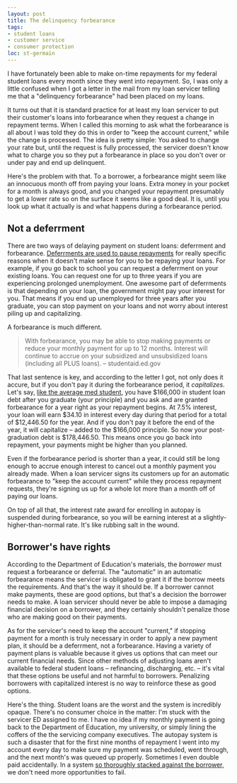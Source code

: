 ```yaml
---
layout: post
title: The delinquency forbearance
tags:
- student loans
- customer service
- consumer protection
loc: st-germain
---
```

I have fortunately been able to make on-time repayments for my federal student loans every month since they went into repayment. So, I was only a little confused when I got a letter in the mail from my loan servicer telling me that a "delinquency forbearance" had been placed on my loans.

It turns out that it is standard practice for at least my loan servicer to put their customer's loans into forbearance when they request a change in repayment terms. When I called this morning to ask what the forbearance is all about I was told they do this in order to "keep the account current," while the change is processed. The idea is pretty simple: You asked to change your rate but, until the request is fully processed, the servicer doesn't know what to charge you so they put a forbearance in place so you don't over or under pay and end up delinquent.

Here's the problem with that. To a borrower, a forbearance might seem like an innocuous month off from paying your loans. Extra money in your pocket for a month is always good, and you changed your repayment presumably to get a lower rate so on the surface it seems like a good deal. It is, until you look up what it actually is and what happens during a forbearance period.

## Not a deferrment

There are two ways of delaying payment on student loans: deferrment and forbearance. [Deferrments are used to pause repayments](https://studentaid.ed.gov/sa/repay-loans/deferment-forbearance) for really specific reasons when it doesn't make sense for you to be repaying your loans. For example, if you go back to school you can request a deferrment on your existing loans. You can request one for up to three years if you are experiencing prolonged unemployment. One awesome part of deferrments is that depending on your loan, the government might pay your interest for you. That means if you end up unemployed for three years after you graduate, you can stop payment on your loans and not worry about interest piling up and capitalizing.

A forbearance is much different.

> With forbearance, you may be able to stop making payments or reduce your monthly payment for up to 12 months. Interest will continue to accrue on your subsidized and unsubsidized loans (including all PLUS loans). – studentaid.ed.gov

That last sentence is key, and according to the letter I got, not only does it accure, but if you don't pay it during the forbearance period, it _capitalizes._ Let's say, [like the average med student](http://www.cbsnews.com/news/1-million-mistake-becoming-a-doctor/), you have $166,000 in student loan debt after you graduate (your principle) and you ask and are granted forbearance for a year right as your repayment begins. At 7.5% interest, your loan will earn $34.10 in interest every day during that period for a total of $12,446.50 for the year. And if you don't pay it before the end of the year, it will capitalize – added to the $166,000 principle. So now your post-graduation debt is $178,446.50. This means once you go back into repayment, your payments might be higher than you planned.

Even if the forbearance period is shorter than a year, it could still be long enough to accrue enough interest to cancel out a monthly payment you already made. When a loan servicer signs its customers up for an automatic forbearance to "keep the account current" while they process repayment requests, they're signing us up for a whole lot more than a month off of paying our loans.

On top of all that, the interest rate award for enrolling in autopay is suspended during forbearance, so you will be earning interest at a slightly-higher-than-normal rate. It's like rubbing salt in the wound.

## Borrower's have rights

According to the Department of Education's materials, the _borrower_ must request a forbearance or deferral. The "automatic" in an automatic forbearance means the servicer is obligated to grant it if the borrow meets the requirements. And that's the way it should be. If a borrower cannot make payments, these are good options, but that's a decision the borrower needs to make. A loan servicer should never be able to impose a damaging financial decision on a borrower, and they certainly shouldn't penalize those who are making good on their payments.

As for the servicer's need to keep the account "current," if stopping payment for a month is truly necessary in order to apply a new payment plan, it should be a deferrment, not a forbearance. Having a variety of payment plans is valuable because it gives us options that can meet our current financial needs. Since other methods of adjusting loans aren't available to federal student loans – refinancing, discharging, etc. – it's vital that these options be useful and not harmful to borrowers. Penalizing borrowers with capitalized interest is no way to reinforce these as good options.

Here's the thing. Student loans are the worst and the system is incredibly opaque. There's no consumer choice in the matter: I'm stuck with the servicer ED assigned to me. I have no idea if my monthly payment is going back to the Department of Education, my university, or simply lining the coffers of the the servicing company executives. The autopay system is such a disaster that for the first nine months of repayment I went into my account every day to make sure my payment was scheduled, went through, and the next month's was queued up properly. Sometimes I even double paid accidentally. In a system [so thoroughly stacked against the borrower,](http://www.nytimes.com/2015/10/11/business/a-student-loan-system-stacked-against-the-borrower.html?_r=0) we don't need more opportunities to fail.
